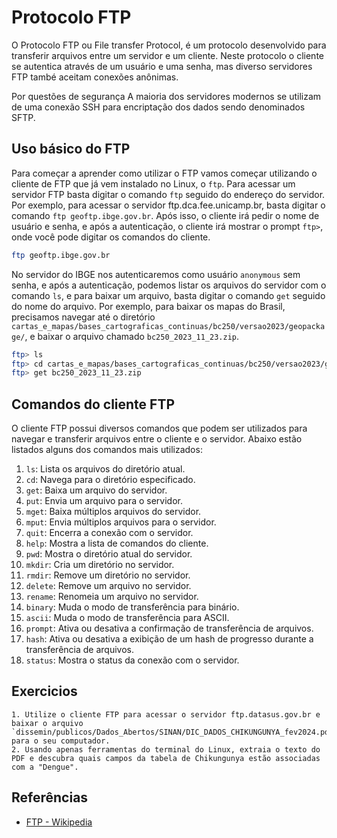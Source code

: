 # Protocolo FTP
O Protocolo FTP ou File transfer Protocol,  é um protocolo desenvolvido para transferir arquivos entre um servidor e um cliente. Neste protocolo o cliente se autentica através de um usuário e uma senha, mas diverso servidores FTP també aceitam conexões anônimas.

Por questões de segurança A maioria dos servidores modernos se utilizam de uma conexão SSH para encriptação dos dados sendo denominados SFTP.

## Uso básico do FTP
Para começar a aprender como utilizar o FTP vamos começar utilizando o cliente de FTP que já vem instalado no Linux, o `ftp`. Para acessar um servidor FTP basta digitar o comando `ftp` seguido do endereço do servidor. Por exemplo, para acessar o servidor ftp.dca.fee.unicamp.br, basta digitar o comando `ftp geoftp.ibge.gov.br`. Após isso, o cliente irá pedir o nome de usuário e senha, e após a autenticação, o cliente irá mostrar o prompt `ftp>`, onde você pode digitar os comandos do cliente.

```bash
ftp geoftp.ibge.gov.br
``` 

No servidor do IBGE nos autenticaremos como usuário `anonymous` sem senha, e após a autenticação, podemos listar os arquivos do servidor com o comando `ls`, e para baixar um arquivo, basta digitar o comando `get` seguido do nome do arquivo. Por exemplo, para baixar os mapas do Brasil, precisamos navegar até o diretório `cartas_e_mapas/bases_cartograficas_continuas/bc250/versao2023/geopackage/`, e baixar o arquivo chamado `bc250_2023_11_23.zip`.

```bash
ftp> ls
ftp> cd cartas_e_mapas/bases_cartograficas_continuas/bc250/versao2023/geopackage/
ftp> get bc250_2023_11_23.zip
```

## Comandos do cliente FTP
O cliente FTP possui diversos comandos que podem ser utilizados para navegar e transferir arquivos entre o cliente e o servidor. Abaixo estão listados alguns dos comandos mais utilizados:
1. `ls`: Lista os arquivos do diretório atual.
2. `cd`: Navega para o diretório especificado.
3. `get`: Baixa um arquivo do servidor.
4. `put`: Envia um arquivo para o servidor.
5. `mget`: Baixa múltiplos arquivos do servidor.
6. `mput`: Envia múltiplos arquivos para o servidor.
7. `quit`: Encerra a conexão com o servidor.
8. `help`: Mostra a lista de comandos do cliente.
9. `pwd`: Mostra o diretório atual do servidor.
10. `mkdir`: Cria um diretório no servidor.
11. `rmdir`: Remove um diretório no servidor.
12. `delete`: Remove um arquivo no servidor.
13. `rename`: Renomeia um arquivo no servidor.
14. `binary`: Muda o modo de transferência para binário.
15. `ascii`: Muda o modo de transferência para ASCII.
16. `prompt`: Ativa ou desativa a confirmação de transferência de arquivos.
17. `hash`: Ativa ou desativa a exibição de um hash de progresso durante a transferência de arquivos.
18. `status`: Mostra o status da conexão com o servidor.
## Exercicios
    1. Utilize o cliente FTP para acessar o servidor ftp.datasus.gov.br e baixar o arquivo `dissemin/publicos/Dados_Abertos/SINAN/DIC_DADOS_CHIKUNGUNYA_fev2024.pdf` para o seu computador.
    2. Usando apenas ferramentas do terminal do Linux, extraia o texto do PDF e descubra quais campos da tabela de Chikungunya estão associadas com a "Dengue".

## Referências
- [FTP - Wikipedia](https://en.wikipedia.org/wiki/File_Transfer_Protocol)


